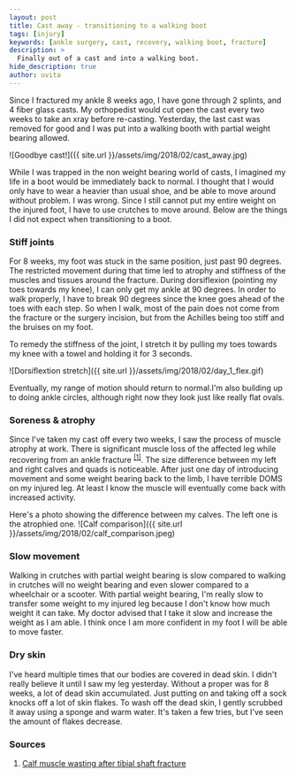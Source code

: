 ```yaml
---
layout: post
title: Cast away - transitioning to a walking boot
tags: [injury]
keywords: [ankle surgery, cast, recovery, walking boot, fracture]
description: >
  Finally out of a cast and into a walking boot.
hide_description: true
author: uvita
---
```


Since I fractured my ankle 8 weeks ago, I have gone through 2 splints, and 4 fiber glass casts. My orthopedist would cut open the cast every two weeks to take an xray before re-casting. Yesterday, the last cast was removed for good and I was put into a walking booth with partial weight bearing allowed.

![Goodbye cast!]({{ site.url }}/assets/img/2018/02/cast_away.jpg)

While I was trapped in the non weight bearing world of casts, I imagined my life in a boot would be immediately back to normal. I thought that I would only have to wear a heavier than usual shoe, and be able to move around without problem. I was wrong. Since I still cannot put my entire weight on the injured foot, I have to use crutches to move around. Below are the things I did not expect when transitioning to a boot.

### Stiff joints
For 8 weeks, my foot was stuck in the same position, just past 90 degrees. The restricted movement during that time led to atrophy and stiffness of the muscles and tissues around the fracture. During dorsiflexion (pointing my toes towards my knee), I can only get my ankle at 90 degrees. In order to walk properly, I have to break 90 degrees since the knee goes ahead of the toes with each step. So when I walk, most of the pain does not come from the fracture or the surgery incision, but from the Achilles being too stiff and the bruises on my foot.

To remedy the stiffness of the joint, I stretch it by pulling my toes towards my knee with a towel and holding it for 3 seconds.

![Dorsiflextion stretch]({{ site.url }}/assets/img/2018/02/day_1_flex.gif)

Eventually, my range of motion should return to normal.I'm also building up to doing ankle circles, although right now they look just like really flat ovals.

### Soreness & atrophy
Since I've taken my cast off every two weeks, I saw the process of muscle atrophy at work. There is significant muscle loss of the affected leg while recovering from an ankle fracture <sup>[[1]](#sources)</sup>. The size difference between my left and right calves and quads is noticeable. After just one day of introducing movement and some weight bearing back to the limb, I have terrible DOMS on my injured leg. At least I know the muscle will eventually come back with increased activity.

Here's a photo showing the difference between my calves. The left one is the atrophied one.
![Calf comparison]({{ site.url }}/assets/img/2018/02/calf_comparison.jpeg)

### Slow movement
Walking in crutches with partial weight bearing is slow compared to walking in crutches will no weight bearing and even slower compared to a wheelchair or a scooter. With partial weight bearing, I'm really slow to transfer some weight to my injured leg because I don't know how much weight it can take. My doctor advised that I take it slow and increase the weight as I am able. I think once I am more confident in my foot I will be able to move faster.

### Dry skin
I've heard multiple times that our bodies are covered in dead skin. I didn't really believe it until I saw my leg yesterday. Without a proper was for 8 weeks, a lot of dead skin accumulated. Just putting on and taking off a sock knocks off a lot of skin flakes. To wash off the dead skin, I gently scrubbed it away using a sponge and warm water. It's taken a few tries, but I've seen the amount of flakes decrease.


### Sources
1. [Calf muscle wasting after tibial shaft fracture](https://www.ncbi.nlm.nih.gov/pmc/articles/PMC2465116/)
